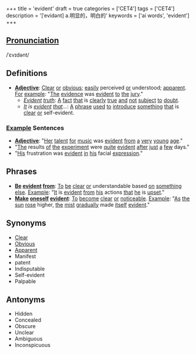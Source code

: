 +++
title = 'evident'
draft = true
categories = ['CET4']
tags = ['CET4']
description = '[ˈevidənt] a.明显的，明白的'
keywords = ['ai words', 'evident']
+++

## [Pronunciation](/en/post/pronunciation/)
/ˈɛvɪdənt/

## Definitions
- **[Adjective](/en/post/adjective/)**: [Clear](/en/post/clear/) [or](/en/post/or/) [obvious](/en/post/obvious/); [easily](/en/post/easily/) perceived [or](/en/post/or/) understood; [apparent](/en/post/apparent/). [For](/en/post/for/) [example](/en/post/example/): "[The](/en/post/the/) [evidence](/en/post/evidence/) was [evident](/en/post/evident/) [to](/en/post/to/) [the](/en/post/the/) [jury](/en/post/jury/)."
  - *[Evident](/en/post/evident/) [truth](/en/post/truth/)*: [A](/en/post/a/) [fact](/en/post/fact/) [that](/en/post/that/) is [clearly](/en/post/clearly/) [true](/en/post/true/) [and](/en/post/and/) [not](/en/post/not/) [subject](/en/post/subject/) [to](/en/post/to/) [doubt](/en/post/doubt/).
  - *[It](/en/post/it/) is [evident](/en/post/evident/) [that](/en/post/that/)...*: [A](/en/post/a/) [phrase](/en/post/phrase/) [used](/en/post/used/) [to](/en/post/to/) [introduce](/en/post/introduce/) [something](/en/post/something/) [that](/en/post/that/) is [clear](/en/post/clear/) [or](/en/post/or/) self-evident.

### [Example](/en/post/example/) Sentences
- **[Adjective](/en/post/adjective/)**: "[Her](/en/post/her/) [talent](/en/post/talent/) [for](/en/post/for/) [music](/en/post/music/) was [evident](/en/post/evident/) [from](/en/post/from/) [a](/en/post/a/) [very](/en/post/very/) [young](/en/post/young/) [age](/en/post/age/)."
- "[The](/en/post/the/) results [of](/en/post/of/) [the](/en/post/the/) [experiment](/en/post/experiment/) were [quite](/en/post/quite/) [evident](/en/post/evident/) [after](/en/post/after/) [just](/en/post/just/) [a](/en/post/a/) [few](/en/post/few/) days."
- "[His](/en/post/his/) frustration was [evident](/en/post/evident/) [in](/en/post/in/) [his](/en/post/his/) facial [expression](/en/post/expression/)."

## Phrases
- **[Be](/en/post/be/) [evident](/en/post/evident/) [from](/en/post/from/)**: [To](/en/post/to/) [be](/en/post/be/) [clear](/en/post/clear/) [or](/en/post/or/) understandable based [on](/en/post/on/) [something](/en/post/something/) [else](/en/post/else/). [Example](/en/post/example/): "[It](/en/post/it/) is [evident](/en/post/evident/) [from](/en/post/from/) [his](/en/post/his/) actions [that](/en/post/that/) [he](/en/post/he/) is [upset](/en/post/upset/)."
- **[Make](/en/post/make/) [oneself](/en/post/oneself/) [evident](/en/post/evident/)**: [To](/en/post/to/) [become](/en/post/become/) [clear](/en/post/clear/) [or](/en/post/or/) [noticeable](/en/post/noticeable/). [Example](/en/post/example/): "[As](/en/post/as/) [the](/en/post/the/) [sun](/en/post/sun/) [rose](/en/post/rose/) higher, [the](/en/post/the/) [mist](/en/post/mist/) [gradually](/en/post/gradually/) made [itself](/en/post/itself/) [evident](/en/post/evident/)."

## Synonyms
- [Clear](/en/post/clear/)
- [Obvious](/en/post/obvious/)
- [Apparent](/en/post/apparent/)
- Manifest
- patent
- Indisputable
- Self-evident
- Palpable

## Antonyms
- Hidden
- Concealed
- Obscure
- Unclear
- Ambiguous
- Inconspicuous

